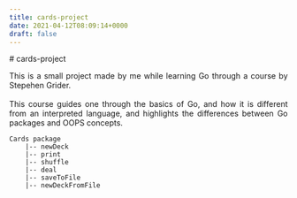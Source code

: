 ```yaml
---
title: cards-project
date: 2021-04-12T08:09:14+0000
draft: false
---
```

﻿# cards-project

<div style="text-align: justify">This is a small project made by me while learning Go through a course by Stepehen Grider.</div>
<br>
<div style="text-align: justify">This course guides one through the basics of Go, and how it is different from an interpreted language, and highlights the differences between Go packages and OOPS concepts.<div>


```
Cards package
    |-- newDeck
    |-- print
    |-- shuffle
    |-- deal
    |-- saveToFile
    |-- newDeckFromFile
```